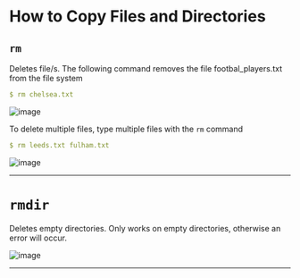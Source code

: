 # How to Copy Files and Directories 

## `rm`

Deletes file/s. The following command removes the file footbal_players.txt from the file system

```yaml
$ rm chelsea.txt
```
![image](https://user-images.githubusercontent.com/107522496/196630485-9f3ccfa5-bf75-474f-823e-07a3eaef0622.png)

To delete multiple files, type multiple files with the `rm` command

```yaml
$ rm leeds.txt fulham.txt
```
![image](https://user-images.githubusercontent.com/107522496/196631306-fe61c518-900d-40bf-a637-9f768fb7584c.png)




---

# `rmdir` 

Deletes empty directories. Only works on empty directories, otherwise an error will occur.

![image](https://user-images.githubusercontent.com/107522496/196628188-a0393fd7-2aa6-4c12-a3cd-95e26dbb1fdc.png)

---




